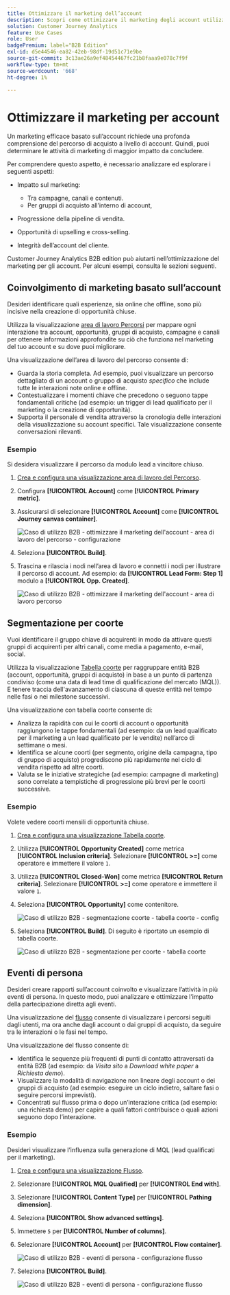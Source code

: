 ```yaml
---
title: Ottimizzare il marketing dell’account
description: Scopri come ottimizzare il marketing degli account utilizzando Customer Journey Analytics B2B edition.
solution: Customer Journey Analytics
feature: Use Cases
role: User
badgePremium: label="B2B Edition"
exl-id: d5e44546-ea82-42eb-98df-19d51c71e9be
source-git-commit: 3c13ae26a9ef48454467fc21b8faaa9e078c7f9f
workflow-type: tm+mt
source-wordcount: '668'
ht-degree: 1%

---
```


# Ottimizzare il marketing per account

Un marketing efficace basato sull’account richiede una profonda comprensione del percorso di acquisto a livello di account. Quindi, puoi determinare le attività di marketing di maggior impatto da concludere.

Per comprendere questo aspetto, è necessario analizzare ed esplorare i seguenti aspetti:

* Impatto sul marketing:

   * Tra campagne, canali e contenuti.
   * Per gruppi di acquisto all’interno di account,

* Progressione della pipeline di vendita.
* Opportunità di upselling e cross-selling.
* Integrità dell’account del cliente.


Customer Journey Analytics B2B edition può aiutarti nell’ottimizzazione del marketing per gli account. Per alcuni esempi, consulta le sezioni seguenti.


## Coinvolgimento di marketing basato sull’account

Desideri identificare quali esperienze, sia online che offline, sono più incisive nella creazione di opportunità chiuse.

Utilizza la visualizzazione [area di lavoro Percorsi](/help/analysis-workspace/visualizations/journey-canvas/journey-canvas.md) per mappare ogni interazione tra account, opportunità, gruppi di acquisto, campagne e canali per ottenere informazioni approfondite su ciò che funziona nel marketing del tuo account e su dove puoi migliorare.

Una visualizzazione dell’area di lavoro del percorso consente di:

* Guarda la storia completa. Ad esempio, puoi visualizzare un percorso dettagliato di un account o gruppo di acquisto *specifico* che include tutte le interazioni note online e offline.
* Contestualizzare i momenti chiave che precedono o seguono tappe fondamentali critiche (ad esempio: un trigger di lead qualificato per il marketing o la creazione di opportunità).
* Supporta il personale di vendita attraverso la cronologia delle interazioni della visualizzazione su account specifici. Tale visualizzazione consente conversazioni rilevanti.

### Esempio

Si desidera visualizzare il percorso da modulo lead a vincitore chiuso.

1. [Crea e configura una visualizzazione area di lavoro del Percorso](/help/analysis-workspace/visualizations/journey-canvas/configure-journey-canvas.md).
1. Configura **[!UICONTROL Account]** come **[!UICONTROL Primary metric]**.
1. Assicurarsi di selezionare **[!UICONTROL Account]** come **[!UICONTROL Journey canvas container]**.

   ![Caso di utilizzo B2B - ottimizzare il marketing dell&#39;account - area di lavoro del percorso - configurazione](assets/b2b-uc-optimize-marketing-journey-canvas-config.png)

1. Seleziona **[!UICONTROL Build]**.
1. Trascina e rilascia i nodi nell’area di lavoro e connetti i nodi per illustrare il percorso di account. Ad esempio: da **[!UICONTROL Lead Form: Step 1]** modulo a **[!UICONTROL Opp. Created]**.

   ![Caso di utilizzo B2B - ottimizzare il marketing dell&#39;account - area di lavoro percorso](assets/b2b-uc-optimize-marketing-journey-canvas.png)


## Segmentazione per coorte

Vuoi identificare il gruppo chiave di acquirenti in modo da attivare questi gruppi di acquirenti per altri canali, come media a pagamento, e-mail, social.

Utilizza la visualizzazione [Tabella coorte](/help/analysis-workspace/visualizations/cohort-table/cohort-analysis.md) per raggruppare entità B2B (account, opportunità, gruppi di acquisto) in base a un punto di partenza condiviso (come una data di lead time di qualificazione del mercato (MQL)). E tenere traccia dell&#39;avanzamento di ciascuna di queste entità nel tempo nelle fasi o nei milestone successivi.

Una visualizzazione con tabella coorte consente di:

* Analizza la rapidità con cui le coorti di account o opportunità raggiungono le tappe fondamentali (ad esempio: da un lead qualificato per il marketing a un lead qualificato per le vendite) nell’arco di settimane o mesi.
* Identifica se alcune coorti (per segmento, origine della campagna, tipo di gruppo di acquisto) progrediscono più rapidamente nel ciclo di vendita rispetto ad altre coorti.
* Valuta se le iniziative strategiche (ad esempio: campagne di marketing) sono correlate a tempistiche di progressione più brevi per le coorti successive.

### Esempio

Volete vedere coorti mensili di opportunità chiuse.

1. [Crea e configura una visualizzazione Tabella coorte](/help/analysis-workspace/visualizations/cohort-table/t-cohort.md).
1. Utilizza **[!UICONTROL Opportunity Created]** come metrica **[!UICONTROL Inclusion criteria]**. Selezionare **[!UICONTROL >=]** come operatore e immettere il valore `1`.
1. Utilizza **[!UICONTROL Closed-Won]** come metrica **[!UICONTROL Return criteria]**. Selezionare **[!UICONTROL >=]** come operatore e immettere il valore `1`.
1. Seleziona **[!UICONTROL Opportunity]** come contenitore.

   ![Caso di utilizzo B2B - segmentazione coorte - tabella coorte - config](assets/b2b-uc-optimize-marketing-cohort-table-config.png)

1. Seleziona **[!UICONTROL Build]**. Di seguito è riportato un esempio di tabella coorte.

   ![Caso di utilizzo B2B - segmentazione per coorte - tabella coorte](assets/b2b-uc-optimize-marketing-cohort-table.png)


## Eventi di persona

Desideri creare rapporti sull’account coinvolto e visualizzare l’attività in più eventi di persona. In questo modo, puoi analizzare e ottimizzare l’impatto della partecipazione diretta agli eventi.

Una visualizzazione del [flusso](/help/analysis-workspace/visualizations/c-flow/flow.md) consente di visualizzare i percorsi seguiti dagli utenti, ma ora anche dagli account o dai gruppi di acquisto, da seguire tra le interazioni o le fasi nel tempo.

Una visualizzazione del flusso consente di:

* Identifica le sequenze più frequenti di punti di contatto attraversati da entità B2B (ad esempio: da *Visita sito* a *Download white paper* a *Richiesta demo*).
* Visualizzare la modalità di navigazione non lineare degli account o dei gruppi di acquisto (ad esempio: eseguire un ciclo indietro, saltare fasi o seguire percorsi imprevisti).
* Concentrati sul flusso prima o dopo un’interazione critica (ad esempio: una richiesta demo) per capire a quali fattori contribuisce o quali azioni seguono dopo l’interazione.

### Esempio

Desideri visualizzare l’influenza sulla generazione di MQL (lead qualificati per il marketing).

1. [Crea e configura una visualizzazione Flusso](/help/analysis-workspace/visualizations/c-flow/create-flow.md).
1. Selezionare **[!UICONTROL MQL Qualified]** per **[!UICONTROL End with]**.
1. Selezionare **[!UICONTROL Content Type]** per **[!UICONTROL Pathing dimension]**.
1. Seleziona **[!UICONTROL Show advanced settings]**.
1. Immettere `5` per **[!UICONTROL Number of columns]**.
1. Selezionare **[!UICONTROL Account]** per **[!UICONTROL Flow container]**.

   ![Caso di utilizzo B2B - eventi di persona - configurazione flusso](assets/b2b-uc-optimize-marketing-flow-config.png)

1. Seleziona **[!UICONTROL Build]**.

   ![Caso di utilizzo B2B - eventi di persona - configurazione flusso](assets/b2b-uc-optimize-marketing-flow.png)
